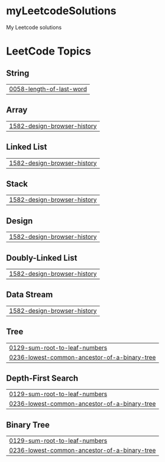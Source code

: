 # myLeetcodeSolutions
My Leetcode solutions

<!---LeetCode Topics Start-->
# LeetCode Topics
## String
|  |
| ------- |
| [0058-length-of-last-word](https://github.com/vaibhav9859/myLeetcodeSolutions/tree/master/0058-length-of-last-word) |
## Array
|  |
| ------- |
| [1582-design-browser-history](https://github.com/vaibhav9859/myLeetcodeSolutions/tree/master/1582-design-browser-history) |
## Linked List
|  |
| ------- |
| [1582-design-browser-history](https://github.com/vaibhav9859/myLeetcodeSolutions/tree/master/1582-design-browser-history) |
## Stack
|  |
| ------- |
| [1582-design-browser-history](https://github.com/vaibhav9859/myLeetcodeSolutions/tree/master/1582-design-browser-history) |
## Design
|  |
| ------- |
| [1582-design-browser-history](https://github.com/vaibhav9859/myLeetcodeSolutions/tree/master/1582-design-browser-history) |
## Doubly-Linked List
|  |
| ------- |
| [1582-design-browser-history](https://github.com/vaibhav9859/myLeetcodeSolutions/tree/master/1582-design-browser-history) |
## Data Stream
|  |
| ------- |
| [1582-design-browser-history](https://github.com/vaibhav9859/myLeetcodeSolutions/tree/master/1582-design-browser-history) |
## Tree
|  |
| ------- |
| [0129-sum-root-to-leaf-numbers](https://github.com/vaibhav9859/myLeetcodeSolutions/tree/master/0129-sum-root-to-leaf-numbers) |
| [0236-lowest-common-ancestor-of-a-binary-tree](https://github.com/vaibhav9859/myLeetcodeSolutions/tree/master/0236-lowest-common-ancestor-of-a-binary-tree) |
## Depth-First Search
|  |
| ------- |
| [0129-sum-root-to-leaf-numbers](https://github.com/vaibhav9859/myLeetcodeSolutions/tree/master/0129-sum-root-to-leaf-numbers) |
| [0236-lowest-common-ancestor-of-a-binary-tree](https://github.com/vaibhav9859/myLeetcodeSolutions/tree/master/0236-lowest-common-ancestor-of-a-binary-tree) |
## Binary Tree
|  |
| ------- |
| [0129-sum-root-to-leaf-numbers](https://github.com/vaibhav9859/myLeetcodeSolutions/tree/master/0129-sum-root-to-leaf-numbers) |
| [0236-lowest-common-ancestor-of-a-binary-tree](https://github.com/vaibhav9859/myLeetcodeSolutions/tree/master/0236-lowest-common-ancestor-of-a-binary-tree) |
<!---LeetCode Topics End-->